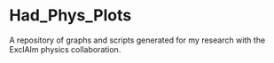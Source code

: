 # Had_Phys_Plots

A repository of graphs and scripts generated for my research with the ExclAIm physics collaboration.
